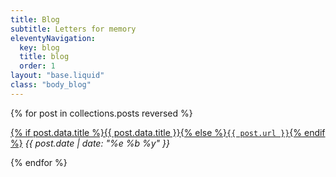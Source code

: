 ```yaml
---
title: Blog
subtitle: Letters for memory
eleventyNavigation:
  key: blog
  title: blog
  order: 1
layout: "base.liquid"
class: "body_blog"
---
```


<div>
  {% for post in collections.posts reversed %}
  <p>
    <a href="{{ post.url }}">{% if post.data.title %}{{ post.data.title }}{% else %}<code>{{ post.url }}</code>{% endif %}</a>
    <i class="book-author">{{ post.date | date: "%e %b %y"  }}</i>
  </p>
  {% endfor %}
</div>
